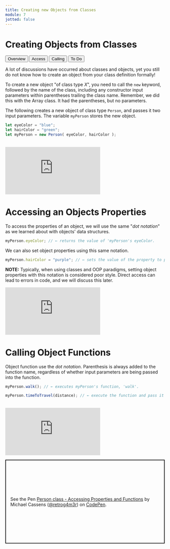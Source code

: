 ```yaml
---
title: Creating new Objects from Classes
module: 7
jotted: false
---
```


# Creating Objects from Classes

<div class="tab">
    <button class="tablinks active" onclick="openTab(event, 'Overview')">Overview</button>
    <button class="tablinks" onclick="openTab(event, 'access')">Access</button>
    <button class="tablinks" onclick="openTab(event, 'calling')">Calling</button>
    <button class="tablinks" onclick="openTab(event, 'todo')">To Do</button>
</div>
<div id="Overview" class="tabcontent" style="display:block">
<div class="tabhtml" markdown="1">

A lot of discussions have occurred about classes and objects, yet you still do not know how to create an object from your class definition formally!

To create a new object "of class type _X_", you need to call the `new` keyword, followed by the name of the class, including any constructor input parameters within parentheses trailing the class name.  Remember, we did this with the Array class.  It had the parentheses, but no parameters.

The following creates a new object of class type `Person`, and passes it two input parameters. The variable `myPerson` stores the new object.

```js
let eyeColor = "blue";
let hairColor = "green";
let myPerson = new Person( eyeColor, hairColor );
```
<br/>

<div class="embed-responsive embed-responsive-16by9"><iframe class="embed-responsive-item" src="https://www.youtube.com/embed/-ghsGAoeCHE" frameborder="0" allowfullscreen></iframe></div>

</div>
</div>

<div id="access" class="tabcontent">
<div class="tabhtml" markdown="1">

# Accessing an Objects Properties

To access the properties of an object, we will use the same "_dot notation_" as we learned about with objects' data structures.

```js
myPerson.eyeColor; // ← returns the value of 'myPerson's eyeColor.
```

We can also set object properties using this same notation.

```js
myPerson.hairColor = "purple"; // ← sets the value of the property to purple
```

**NOTE:** Typically, when using classes and OOP paradigms, setting object properties with this notation is considered poor style. Direct access can lead to errors in code, and we will discuss this later.

<div class="embed-responsive embed-responsive-16by9"><iframe class="embed-responsive-item" src="https://www.youtube.com/embed/Uy2eoZmTyIY" frameborder="0" allowfullscreen></iframe></div>

</div>
</div>

<div id="calling" class="tabcontent">
<div class="tabhtml" markdown="1">

# Calling Object Functions

Object function use the _dot notation_.   Parenthesis is always added to the function name, regardless of whether input parameters are being passed into the function.

```js
myPerson.walk(); // ← executes myPerson's function, 'walk'.

myPerson.timeToTravel(distance); // ← execute the function and pass it one input parameter value.
```
<br/>

<div class="embed-responsive embed-responsive-16by9"><iframe class="embed-responsive-item" src="https://www.youtube.com/embed/RPs_BEacEPk" frameborder="0" allowfullscreen></iframe></div>

</div>
</div>

<div id="todo" class="tabcontent">
<div class="tabhtml" markdown="1">

<p class="codepen" data-height="265" data-theme-id="light" data-default-tab="html,result" data-user="retrog4m3r" data-slug-hash="XWNRwxz" style="height: 265px; box-sizing: border-box; display: flex; align-items: center; justify-content: center; border: 2px solid; margin: 1em 0; padding: 1em;" data-pen-title="Person class - Accessing Properties and Functions">
  <span>See the Pen <a href="https://codepen.io/retrog4m3r/pen/XWNRwxz">
  Person class - Accessing Properties and Functions</a> by Michael Cassens (<a href="https://codepen.io/retrog4m3r">@retrog4m3r</a>)
  on <a href="https://codepen.io">CodePen</a>.</span>
</p>
<script async src="https://cpwebassets.codepen.io/assets/embed/ei.js"></script>

</div>
</div>

